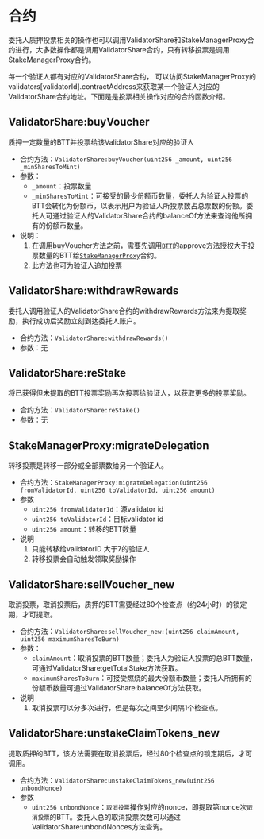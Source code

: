 # 合约
委托人质押投票相关的操作也可以调用ValidatorShare和StakeManagerProxy合约进行，大多数操作都是调用ValidatorShare合约，只有转移投票是调用StakeManagerProxy合约。

每一个验证人都有对应的ValidatorShare合约， 可以访问StakeManagerProxy的validators[validatorId].contractAddress来获取某一个验证人对应的ValidatorShare合约地址。下面是是投票相关操作对应的合约函数介绍。


## ValidatorShare:buyVoucher
质押一定数量的BTT并投票给该ValidatorShare对应的验证人
* 合约方法：`ValidatorShare:buyVoucher(uint256 _amount, uint256 _minSharesToMint)`
* 参数：
    * `_amount`：投票数量
    * `_minSharesToMint`：可接受的最少份额币数量，委托人为验证人投票的BTT会转化为份额币，以表示用户为验证人所投票数占总票数的份额。委托人可通过验证人的ValidatorShare合约的balanceOf方法来查询他所拥有的份额币数量。
* 说明：
    1. 在调用buyVoucher方法之前，需要先调用[`BTT`](https://tronscan.org/#/contract/TAFjULxiVgT4qWk6UZwjqwZXTSaGaqnVp4/code)的approve方法授权大于投票数量的BTT给[`StakeManagerProxy`](https://tronscan.org/#/contract/TEpjT8xbAe3FPCPFziqFfEjLVXaw9NbGXj/code)合约。
    2. 此方法也可为验证人追加投票


## ValidatorShare:withdrawRewards
委托人调用验证人的ValidatorShare合约的withdrawRewards方法来为提取奖励，执行成功后奖励立刻到达委托人账户。
* 合约方法：`ValidatorShare:withdrawRewards()`
* 参数：无


## ValidatorShare:reStake
将已获得但未提取的BTT投票奖励再次投票给验证人，以获取更多的投票奖励。
* 合约方法：`ValidatorShare:reStake()`
* 参数：无

## StakeManagerProxy:migrateDelegation
转移投票是转移一部分或全部票数给另一个验证人。
* 合约方法：`StakeManagerProxy:migrateDelegation(uint256 fromValidatorId, uint256 toValidatorId, uint256 amount)`
* 参数
    * `uint256 fromValidatorId`：源validator id
    * `uint256 toValidatorId`：目标validator id
    * `uint256 amount`：转移的BTT数量
* 说明
    1. 只能转移给validatorID 大于7的验证人
    2. 转移投票会自动触发领取奖励操作

## ValidatorShare:sellVoucher_new
取消投票，取消投票后，质押的BTT需要经过80个检查点（约24小时）的锁定期，才可提取。
* 合约方法：`ValidatorShare:sellVoucher_new:(uint256 claimAmount, uint256 maximumSharesToBurn)`
* 参数：
    * `claimAmount`：取消投票的BTT数量；委托人为验证人投票的总BTT数量，可通过ValidatorShare:getTotalStake方法获取。
    * `maximumSharesToBurn`：可接受燃烧的最大份额币数量；委托人所拥有的份额币数量可通过ValidatorShare:balanceOf方法获取。
* 说明
    1. 取消投票可以分多次进行，但是每次之间至少间隔1个检查点。


## ValidatorShare:unstakeClaimTokens_new
提取质押的BTT，该方法需要在取消投票后，经过80个检查点的锁定期后，才可调用。
* 合约方法：`ValidatorShare:unstakeClaimTokens_new(uint256 unbondNonce) `
* 参数
    * `uint256 unbondNonce`：`取消投票`操作对应的nonce，即提取第nonce次`取消投票`的BTT。委托人总的取消投票次数可以通过ValidatorShare:unbondNonces方法查询。


